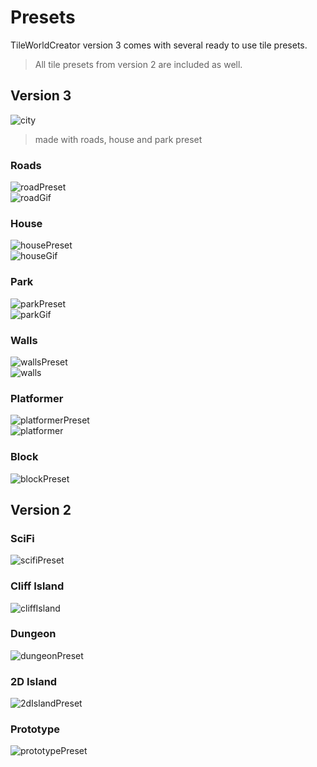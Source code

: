 # Presets

TileWorldCreator version 3 comes with several ready to use tile presets.  
> All tile presets from version 2 are included as well.  

## Version 3

![city](img/city_01.png)  
> made with roads, house and park preset  

### Roads
![roadPreset](img/roadPreset.png)  
![roadGif](img/roadPreset.gif)  

### House
![housePreset](img/housePreset.png)  
![houseGif](img/housePreset.gif)  

### Park
![parkPreset](img/parkPreset.png)  
![parkGif](img/parkPreset.gif)  

### Walls
![wallsPreset](img/wallsPreset.png)  
![walls](img/wallsPreset.gif)  

### Platformer
![platformerPreset](img/platformerPreset.png)  
![platformer](img/platformer_01.png)  

### Block
![blockPreset](img/blockPreset.png)  


## Version 2
### SciFi
![scifiPreset](img/scifiPreset.png)  

### Cliff Island
![cliffIsland](img/cliffIslandPreset.png)  

### Dungeon
![dungeonPreset](img/dungeonPreset.png)  

### 2D Island
![2dIslandPreset](img/2DIslandPreset.png)  

### Prototype
![prototypePreset](img/prototypePreset.png)  

